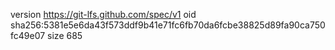version https://git-lfs.github.com/spec/v1
oid sha256:5381e5e6da43f573ddf9b41e71fc6fb70da6fcbe38825d89fa90ca750fc49e07
size 685

